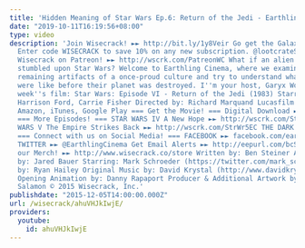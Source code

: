 ```yaml
---
title: 'Hidden Meaning of Star Wars Ep.6: Return of the Jedi - Earthling Cinema'
date: "2019-10-11T16:19:56+08:00"
type: video
description: 'Join Wisecrack! ►► http://bit.ly/1y8Veir Go get the Galaxy Crate ►►http://wscrk.com/1lu7aM2
  Enter code WISECRACK to save 10% on any new subscription. @lootcrateSocial Support
  Wisecrack on Patreon! ►► http://wscrk.com/PatreonWC What if an alien in the future
  stumbled upon Star Wars? Welcome to Earthling Cinema, where we examine the last
  remaining artifacts of a once-proud culture and try to understand what human lives
  were like before their planet was destroyed. I''m your host, Garyx Wormuloid. This
  week''s film: Star Wars: Episode VI - Return of the Jedi (1983) Starring: Mark Hamill,
  Harrison Ford, Carrie Fisher Directed by: Richard Marquand Lucasfilm Available on
  Amazon, iTunes, Google Play === Get the Movie! === Digital Download ► http://amzn.to/294U4Sj
  === More Episodes! === STAR WARS IV A New Hope ►► http://wscrk.com/StrWr4EC STAR
  WARS V The Empire Strikes Back ►► http://wscrk.com/StrWr5EC THE DARK KNIGHT ►► http://wscrk.com/DrkKngtEC
  === Connect with us on Social Media! === FACEBOOK ►► facebook.com/earthlingcinema
  TWITTER ►► @EarthlingCinema Get Email Alerts ►► http://eepurl.com/bcSRD9 Check out
  our Merch! ►► http://www.wisecrack.co/store Written by: Ben Steiner Analysis & Directed
  by: Jared Bauer Starring: Mark Schroeder (https://twitter.com/mark_schroeder) Edited
  by: Ryan Hailey Original Music by: David Krystal (http://www.davidkrystalmusic.com)
  Opening Animation by: Danny Rapaport Producer & Additional Artwork by: Jacob S.
  Salamon © 2015 Wisecrack, Inc.'
publishdate: "2015-12-05T14:00:00.000Z"
url: /wisecrack/ahuVHJkIwjE/
providers:
  youtube:
    id: ahuVHJkIwjE
---
```

